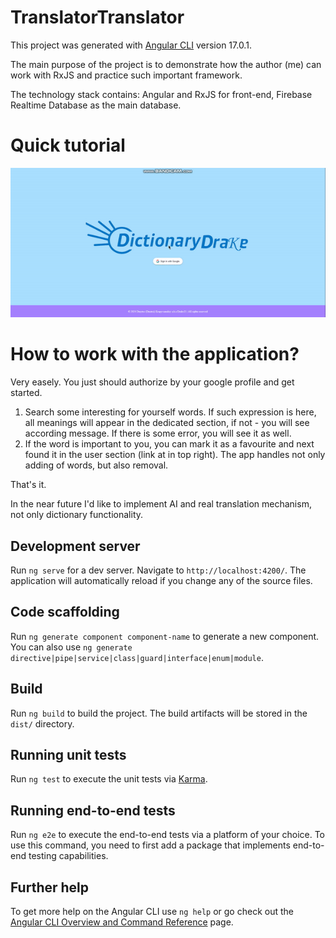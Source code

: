 # TranslatorTranslator

This project was generated with [Angular CLI](https://github.com/angular/angular-cli) version 17.0.1.

The main purpose of the project is to demonstrate how the author (me) can work with RxJS and practice such important framework.

The technology stack contains: Angular and RxJS for front-end, Firebase Realtime Database as the main database.

# Quick tutorial

![Quick tutorial](https://github.com/ShadowDrake21/dictionary-translator/raw/main/src/assets/readme-gif.gif)

# How to work with the application?

Very easely. You just should authorize by your google profile and get started.

1. Search some interesting for yourself words. If such expression is here, all meanings will appear in the dedicated section, if not - you will see according message. If there is some error, you will see it as well.
2. If the word is important to you, you can mark it as a favourite and next found it in the user section (link at in top right). The app handles not only adding of words, but also removal.

That's it.

In the near future I'd like to implement AI and real translation mechanism, not only dictionary functionality.

## Development server

Run `ng serve` for a dev server. Navigate to `http://localhost:4200/`. The application will automatically reload if you change any of the source files.

## Code scaffolding

Run `ng generate component component-name` to generate a new component. You can also use `ng generate directive|pipe|service|class|guard|interface|enum|module`.

## Build

Run `ng build` to build the project. The build artifacts will be stored in the `dist/` directory.

## Running unit tests

Run `ng test` to execute the unit tests via [Karma](https://karma-runner.github.io).

## Running end-to-end tests

Run `ng e2e` to execute the end-to-end tests via a platform of your choice. To use this command, you need to first add a package that implements end-to-end testing capabilities.

## Further help

To get more help on the Angular CLI use `ng help` or go check out the [Angular CLI Overview and Command Reference](https://angular.io/cli) page.
